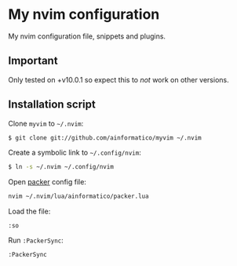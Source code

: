# My nvim configuration

My nvim configuration file, snippets and plugins.

## Important
Only tested on +v10.0.1 so expect this to *not* work on other versions.

## Installation script
Clone `myvim` to `~/.nvim`:

```bash
$ git clone git://github.com/ainformatico/myvim ~/.nvim
```

Create a symbolic link to `~/.config/nvim`:

```bash
$ ln -s ~/.nvim ~/.config/nvim
```

Open [packer](https://github.com/wbthomason/packer.nvim) config file:

```bash
nvim ~/.nvim/lua/ainformatico/packer.lua
```

Load the file:

```vim
:so
```

Run `:PackerSync`:

```vim
:PackerSync
```

